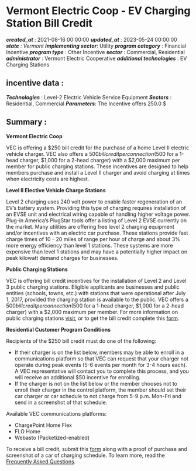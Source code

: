 # Vermont Electric Coop - EV Charging Station Bill Credit 
 ***created_at*** : 2021-08-16 00:00:00 
 ***updated_at*** : 2023-05-24 00:00:00 
 ***state** : Vermont 
 **implementing sector***: Utility 
 ***program category*** : Financial Incentive 
 ***program type*** : Other Incentive 
 ***sector*** : Commercial, Residential 
 ***administrator*** : Vermont Electric Cooperative 
 ***additional technologies*** : EV Charging Stations 
 ## incentive data : 
 ***Technologies*** : Level-2 Electric Vehicle Service Equipment 
 ***Sectors*** : Residential, Commercial 
 ***Parameters***: The Incentive offers 250.0 $ 
 
 ## Summary : 
 **Vermont Electric Coop**

VEC is offering a $250 bill credit for the purchase of a home Level II
electric vehicle charger. VEC also offers a $500 bill credit per connection
($500 for a 1-head charger, $1,000 for a 2-head charger) with a $2,000 maximum
per member for public charging stations. These incentives are designed to help
members purchase and install a Level II charger and avoid charging at times
when electricity costs are highest.

**Level II Elective Vehicle Charge Stations**

Level 2 charging uses 240 volt power to enable faster regeneration of an EV’s
battery system. Providing this type of charging requires installation of an
EVSE unit and electrical wiring capable of handling higher voltage power.
Plug-in America’s PlugStar tools offer a listing of Level 2 EVSE currently on
the market. Many utilities are offering free level 2 charging equipment and/or
incentives with an electric car purchase. These stations provide fast charge
times of 10 - 20 miles of range per hour of charge and about 3% more energy
efficiency than level 1 stations. These systems are more expensive than level
1 stations and may have a potentially higher impact on peak kilowatt demand
charges for businesses.

**Public Charging Stations**

VEC is offering bill credit incentives for the installation of Level 2 and
Level 3 public charging stations. Eligible applicants are businesses and
public entities (schools, towns, etc.) with stations that were operational
after July 1, 2017, provided the charging station is available to the public.
VEC offers a $500 bill credit per connection ($500 for a 1-head charger,
$1,000 for a 2-head charger) with a $2,000 maximum per member. For more
information on public charging stations
[visit](https://www.driveelectricvt.com/about-evs/about-charging), or to get
the bill credit complete this
[form](https://vermontelectric.coop/client_media/files/EV_charging_station_incentive_2021.pdf).

**Residential Customer Program Conditions**

Recipients of the $250 bill credit must do one of the following:

  * If their charger is on the list below, members may be able to enroll in a communications platform so that VEC can request that your charger not operate during peak events (5-6 events per month for 3-4 hours each). A VEC representative will contact you to complete this process, and you will receive an additional $50 incentive for enrolling.
  * If the charger is not on the list below or the member chooses not to enroll their charger in the control platform, the member should set their car charger or car schedule to not charge from 5-9 p.m. Mon-Fri and send in a screenshot of that schedule.

Available VEC communications platforms:

  * ChargePoint Home Flex
  * FLO Home
  * Webasto (Packetized-enabled)

To receive a bill credit, submit this
[form](https://vermontelectric.coop/client_media/files/L2_incentive_form_5_24_21_fillable_1.pdf)
along with a proof of purchase and screenshot of a car of charging schedule.
To learn more, read the [Frequently Asked
Questions](https://vermontelectric.coop/client_media/files/Home_Level_II_Charger_Program_7_23_21.pdf).

  

 
 